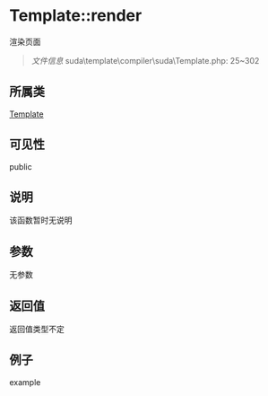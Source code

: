 # Template::render
渲染页面
> *文件信息* suda\template\compiler\suda\Template.php: 25~302
## 所属类 

[Template](../Template.md)

## 可见性

  public  
## 说明

该函数暂时无说明

## 参数

无参数

## 返回值
返回值类型不定

## 例子

example